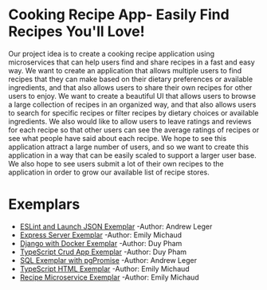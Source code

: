 # Cooking Recipe App- Easily Find Recipes You'll Love!

Our project idea is to create a cooking recipe application using microservices that can help users find and share recipes in a fast and easy way. We want to create an application that allows multiple users to find recipes that they can make based on their dietary preferences or available ingredients, and that also allows users to share their own recipes for other users to enjoy. We want to create a beautiful UI that allows users to browse a large collection of recipes in an organized way, and that also allows users to search for specific recipes or filter recipes by dietary choices or available ingredients. We also would like to allow users to leave ratings and reviews for each recipe so that other users can see the average ratings of recipes or see what people have said about each recipe. We hope to see this application attract a large number of users, and so we want to create this application in a way that can be easily scaled to support a larger user base. We also hope to see users submit a lot of their own recipes to the application in order to grow our available list of recipe stores. 

# Exemplars

* [ESLint and Launch JSON Exemplar](exemplars/eslint_and_launchJson_exemplar/doc/README.md) -Author: Andrew Leger
* [Express Server Exemplar](exemplars/express_exemplar/doc/README.md) -Author: Emily Michaud
* [Django with Docker Exemplar](exemplars/simple-django-with-docker/README.md) -Author: Duy Pham
* [TypeScript Crud App Exemplar](exemplars/simple-ts-crud-app/doc/README.md) -Author: Duy Pham
* [SQL Exemplar with pgPromise](exemplars/sql_exemplar_with_pgPromise/doc/README.md) -Author: Andrew Leger
* [TypeScript HTML Exemplar](exemplars/typescript_html_exemplar/doc/README.md) -Author: Emily Michaud
* [Recipe Microservice Exemplar](exemplars/recipe_microservice_exemplar/doc/README.md) -Author: Emily Michaud

